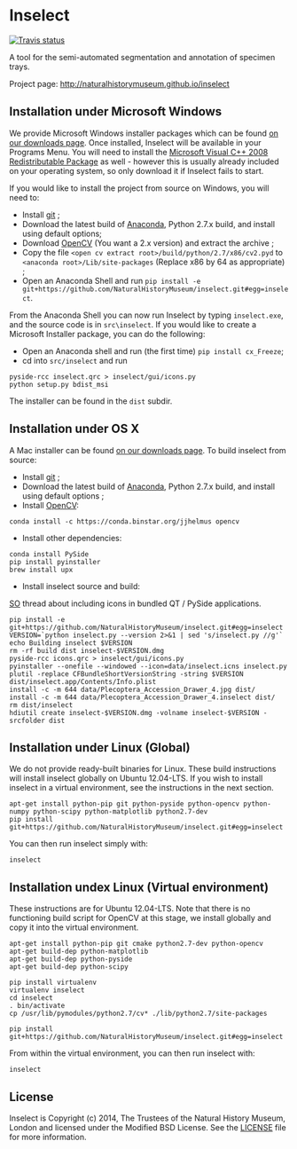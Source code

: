 # Inselect

[ ![Travis status](https://travis-ci.org/NaturalHistoryMuseum/inselect.svg?branch=master) ](https://travis-ci.org/NaturalHistoryMuseum/inselect)

A tool for the semi-automated segmentation and annotation of specimen trays.

Project page: http://naturalhistorymuseum.github.io/inselect

## Installation under Microsoft Windows

We provide Microsoft Windows installer packages which can be found [on our downloads page](). Once installed, Inselect will be available in your Programs Menu. You will need to install the [Microsoft Visual C++ 2008 Redistributable Package](http://www.microsoft.com/en-us/download/details.aspx?id=29) as well - however this is usually already included on your operating system, so only download it if Inselect fails to start.

If you would like to install the project from source on Windows, you will need to:

- Install [git](http://git-scm.com/download/win) ;
- Download the latest build of [Anaconda](https://store.continuum.io/cshop/anaconda/), Python 2.7.x build, and install using default options;
- Download [OpenCV](http://opencv.org/downloads.html) (You want a 2.x version) and extract the archive ;
- Copy the file `<open cv extract root>/build/python/2.7/x86/cv2.pyd` to `<anaconda root>/Lib/site-packages` (Replace x86 by 64 as appropriate) ;
- Open an Anaconda Shell and run `pip install -e git+https://github.com/NaturalHistoryMuseum/inselect.git#egg=inselect`.

From the Anaconda Shell you can now run Inselect by typing `inselect.exe`, and the source code is in `src\inselect`. If you would like to create a Microsoft Installer package, you can do the following:

- Open an Anaconda shell and run (the first time) `pip install cx_Freeze`;
- cd into `src/inselect` and run

```
pyside-rcc inselect.qrc > inselect/gui/icons.py
python setup.py bdist_msi
```

The installer can be found in the `dist` subdir.

## Installation under OS X

A Mac installer can be found [on our downloads page](). To build inselect from source:

- Install [git](http://git-scm.com/download/mac) ;
- Download the latest build of [Anaconda](https://store.continuum.io/cshop/anaconda/), Python 2.7.x build, and install using default options ;
- Install [OpenCV](http://opencv.org/):

```shell
conda install -c https://conda.binstar.org/jjhelmus opencv
```

- Install other dependencies:

```shell
conda install PySide
pip install pyinstaller
brew install upx
```

- Install inselect source and build:

[SO](http://stackoverflow.com/questions/11534293/pyinstaller-wont-load-the-pyqts-images-to-the-gui)
thread about including icons in bundled QT / PySide applications.

```shell
pip install -e git+https://github.com/NaturalHistoryMuseum/inselect.git#egg=inselect
VERSION=`python inselect.py --version 2>&1 | sed 's/inselect.py //g'`
echo Building inselect $VERSION
rm -rf build dist inselect-$VERSION.dmg
pyside-rcc icons.qrc > inselect/gui/icons.py
pyinstaller --onefile --windowed --icon=data/inselect.icns inselect.py
plutil -replace CFBundleShortVersionString -string $VERSION dist/inselect.app/Contents/Info.plist
install -c -m 644 data/Plecoptera_Accession_Drawer_4.jpg dist/
install -c -m 644 data/Plecoptera_Accession_Drawer_4.inselect dist/
rm dist/inselect
hdiutil create inselect-$VERSION.dmg -volname inselect-$VERSION -srcfolder dist
```

## Installation under Linux (Global)

We do not provide ready-built binaries for Linux. These build instructions will install inselect globally on Ubuntu 12.04-LTS. If you wish to install inselect in a virtual environment, see the instructions in the next section.

```shell
apt-get install python-pip git python-pyside python-opencv python-numpy python-scipy python-matplotlib python2.7-dev
pip install git+https://github.com/NaturalHistoryMuseum/inselect.git#egg=inselect
```

You can then run inselect simply with:

```shell
inselect
```

## Installation undex Linux (Virtual environment)

These instructions are for Ubuntu 12.04-LTS. Note that there is no functioning build script for OpenCV at this stage, we install globally and copy it into the virtual environment.

```shell
apt-get install python-pip git cmake python2.7-dev python-opencv
apt-get build-dep python-matplotlib
apt-get build-dep python-pyside
apt-get build-dep python-scipy

pip install virtualenv
virtualenv inselect
cd inselect
. bin/activate
cp /usr/lib/pymodules/python2.7/cv* ./lib/python2.7/site-packages

pip install git+https://github.com/NaturalHistoryMuseum/inselect.git#egg=inselect
```

From within the virtual environment, you can then run inselect with:

```shell
inselect
```
## License

Inselect is Copyright (c) 2014, The Trustees of the Natural History Museum, London and licensed under the Modified BSD License. See the [LICENSE](https://github.com/NaturalHistoryMuseum/inselect/blob/master/LICENSE.md) file for more information.
